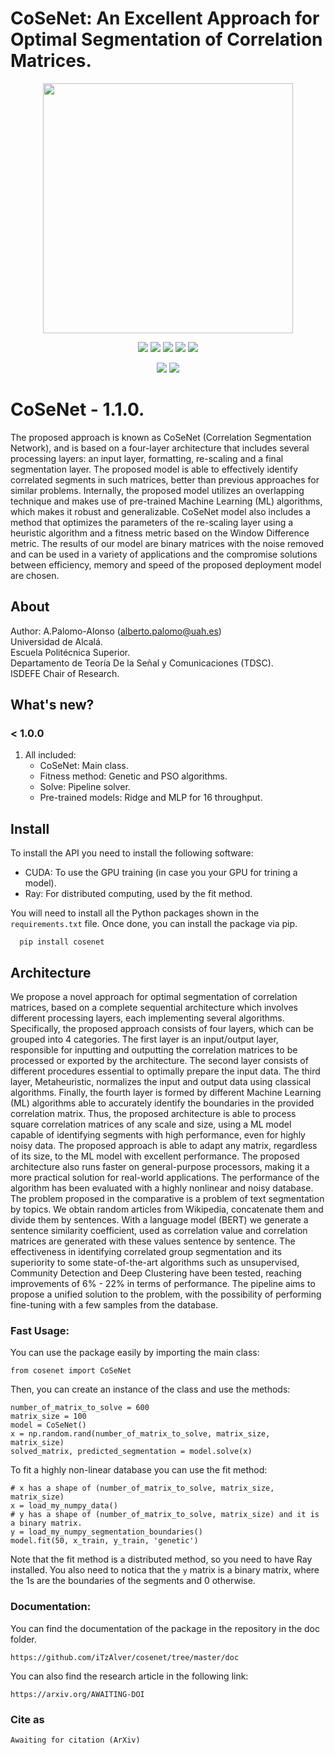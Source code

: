 # CoSeNet: An Excellent Approach for Optimal Segmentation of Correlation Matrices.

<p align="center">
    <img src="https://raw.githubusercontent.com/iTzAlver/CoSeNet/blob/master/doc/multimedia/cosenet_logo.png" width="400px">
</p>

<p align="center">
    <a href="https://github.com/iTzAlver/CoSeNet/blob/master/LICENSE">
        <img src="https://img.shields.io/github/license/iTzAlver/CoSeNet?color=purple&style=plastic" /></a>
    <a href="https://github.com/iTzAlver/CoSeNet/tree/master/test">
        <img src="https://img.shields.io/badge/tests-passed-green?color=green&style=plastic" /></a>
    <a href="https://github.com/iTzAlver/CoSeNet/blob/master/requirements.txt">
        <img src="https://img.shields.io/badge/requirements-pypi-red?color=red&style=plastic" /></a>
    <a href="https://htmlpreview.github.io/?https://github.com/iTzAlver/CoSeNet/blob/main/doc/CoSeNet.html">
        <img src="https://img.shields.io/badge/doc-available-green?color=yellow&style=plastic" /></a>
    <a href="https://github.com/iTzAlver/CoSeNet/releases/tag/1.1.0-release">
        <img src="https://img.shields.io/badge/release-1.1.0-white?color=white&style=plastic" /></a>
</p>

<p align="center">
    <a href="https://github.com/iTzAlver/BaseNet-API/">
        <img src="https://img.shields.io/badge/dependencies-BaseNetAPI-red?color=orange&style=for-the-badge" /></a>
    <a href="https://www.ray.io/">
        <img src="https://img.shields.io/badge/dependencies-ray-red?color=blue&style=for-the-badge" /></a>
</p>

# CoSeNet - 1.1.0.

The proposed approach is known as CoSeNet (Correlation Segmentation
Network), and is based on a four-layer architecture that includes several processing layers: an input
layer, formatting, re-scaling and a final segmentation layer. The proposed model is able to effectively
identify correlated segments in such matrices, better than previous approaches for similar problems.
Internally, the proposed model utilizes an overlapping technique and makes use of pre-trained
Machine Learning (ML) algorithms, which makes it robust and generalizable. CoSeNet model also
includes a method that optimizes the parameters of the re-scaling layer using a heuristic algorithm
and a fitness metric based on the Window Difference metric. The results of our model are binary
matrices with the noise removed and can be used in a variety of applications and the compromise
solutions between efficiency, memory and speed of the proposed deployment model are chosen.

## About ##

Author: A.Palomo-Alonso (alberto.palomo@uah.es)\
Universidad de Alcalá.\
Escuela Politécnica Superior.\
Departamento de Teoría De la Señal y Comunicaciones (TDSC).\
ISDEFE Chair of Research.

## What's new?

### < 1.0.0
1. All included:
   * CoSeNet: Main class.
   * Fitness method: Genetic and PSO algorithms.
   * Solve: Pipeline solver.
   * Pre-trained models: Ridge and MLP for 16 throughput.

## Install

To install the API you need to install the following software:

   * CUDA: To use the GPU training (in case you your GPU for trining a model).
   * Ray: For distributed computing, used by the fit method.

You will need to install all the Python packages shown in the ````requirements.txt```` file. Once done, you can install 
the package via pip.
   
      pip install cosenet

## Architecture

We propose a novel approach for optimal segmentation of correlation matrices, based on a complete
sequential architecture which involves different processing layers, each implementing several algorithms. Specifically,
the proposed approach consists of four layers, which can be grouped into 4 categories. The first layer is an input/output
layer, responsible for inputting and outputting the correlation matrices to be processed or exported by the architecture.
The second layer consists of different procedures essential to optimally prepare the input data. The third layer,
Metaheuristic, normalizes the input and output data using classical algorithms. Finally, the fourth layer is formed by
different Machine Learning (ML) algorithms able to accurately identify the boundaries in the provided correlation
matrix. Thus, the proposed architecture is able to process square correlation matrices of any scale and size, using a ML
model capable of identifying segments with high performance, even for highly noisy data. The proposed approach is
able to adapt any matrix, regardless of its size, to the ML model with excellent performance. The proposed architecture
also runs faster on general-purpose processors, making it a more practical solution for real-world applications.
The performance of the algorithm has been evaluated with a highly nonlinear and noisy database. The problem
proposed in the comparative is a problem of text segmentation by topics. We obtain random articles from Wikipedia,
concatenate them and divide them by sentences. With a language model (BERT) we generate a sentence similarity
coefficient, used as correlation value and correlation matrices are generated with these values sentence by sentence.
The effectiveness in identifying correlated group segmentation and its superiority to some state-of-the-art algorithms
such as unsupervised, Community Detection and Deep Clustering have been tested, reaching improvements of 6% -
22% in terms of performance. The pipeline aims to propose a unified solution to the problem, with the possibility of
performing fine-tuning with a few samples from the database.

### Fast Usage:

You can use the package easily by importing the main class:

    from cosenet import CoSeNet

Then, you can create an instance of the class and use the methods:

    number_of_matrix_to_solve = 600
    matrix_size = 100
    model = CoSeNet()
    x = np.random.rand(number_of_matrix_to_solve, matrix_size, matrix_size)
    solved_matrix, predicted_segmentation = model.solve(x)

To fit a highly non-linear database you can use the fit method:

    # x has a shape of (number_of_matrix_to_solve, matrix_size, matrix_size)
    x = load_my_numpy_data()
    # y has a shape of (number_of_matrix_to_solve, matrix_size) and it is a binary matrix.
    y = load_my_numpy_segmentation_boundaries()
    model.fit(50, x_train, y_train, 'genetic')

Note that the fit method is a distributed method, so you need to have Ray installed.
You also need to notica that the ``y`` matrix is a binary matrix, where the 1s are the boundaries of the segments and 0
otherwise.

### Documentation:

You can find the documentation of the package in the repository in the doc folder.

    https://github.com/iTzAlver/cosenet/tree/master/doc

You can also find the research article in the following link:

    https://arxiv.org/AWAITING-DOI

### Cite as

~~~
Awaiting for citation (ArXiv)
~~~
